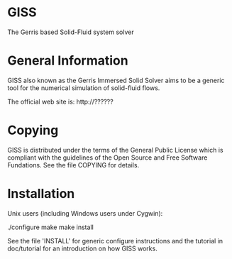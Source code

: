 # GISS
The Gerris based Solid-Fluid system solver

General Information
===================

GISS also known as the Gerris Immersed Solid Solver aims to be a generic tool for the numerical simulation of solid-fluid flows.

The official web site is: http://??????

Copying
=======

GISS is distributed under the terms of the General Public License which
is compliant with the guidelines of the Open Source and Free Software
Fundations. See the file COPYING for details.

Installation
============

Unix users (including Windows users under Cygwin):

./configure
make
make install

See the file 'INSTALL' for generic configure instructions and the tutorial
in doc/tutorial for an introduction on how GISS works.



